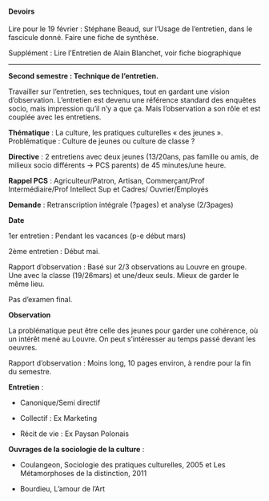 #### Devoirs

Lire pour le 19 février : Stéphane Beaud, sur l’Usage de l’entretien, dans le fascicule donné. Faire une fiche de synthèse.

Supplément : Lire l’Entretien de Alain Blanchet, voir fiche biographique

---

**Second semestre : Technique de l’entretien.**

Travailler sur l’entretien, ses techniques, tout en gardant une vision d’observation. L’entretien est devenu une référence standard des enquêtes socio, mais impression qu’il n’y a que ça. Mais l’observation a son rôle et est couplée avec les entretiens.

**Thématique** : La culture, les pratiques culturelles « des jeunes ». Problématique : Culture de jeunes ou culture de classe ?

**Directive** : 2 entretiens avec deux jeunes \(13/20ans, pas famille ou amis, de milieux socio différents -&gt; PCS parents\) de 45 minutes/une heure.

**Rappel PCS** : Agriculteur/Patron, Artisan, Commerçant/Prof Intermédiaire/Prof Intellect Sup et Cadres/ Ouvrier/Employés

**Demande** : Retranscription intégrale \(?pages\) et analyse \(2/3pages\)

**Date**

1er entretien : Pendant les vacances \(p-e début mars\)

2ème entretien : Début mai.

Rapport d’observation : Basé sur 2/3 observations au Louvre en groupe. Une avec la classe \(19/26mars\) et une/deux seuls. Mieux de garder le même lieu.

Pas d’examen final.

**Observation**

La problématique peut être celle des jeunes pour garder une cohérence, où un intérêt mené au Louvre. On peut s’intéresser au temps passé devant les oeuvres.

Rapport d’observation : Moins long, 10 pages environ, à rendre pour la fin du semestre.

**Entretien** :

* Canonique/Semi directif

* Collectif : Ex Marketing

* Récit de vie : Ex Paysan Polonais

**Ouvrages de la sociologie de la culture** :

* Coulangeon, Sociologie des pratiques culturelles, 2005 et Les Métamorphoses de la distinction, 2011

* Bourdieu, L’amour de l’Art



